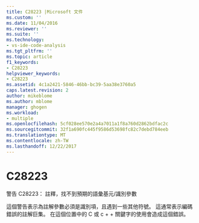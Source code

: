 ```yaml
---
title: C28223 |Microsoft 文件
ms.custom: ''
ms.date: 11/04/2016
ms.reviewer: ''
ms.suite: ''
ms.technology:
- vs-ide-code-analysis
ms.tgt_pltfrm: ''
ms.topic: article
f1_keywords:
- C28223
helpviewer_keywords:
- C28223
ms.assetid: 4c1a2421-5846-46bb-bc39-5aa38e3760a5
caps.latest.revision: 2
author: mikeblome
ms.author: mblome
manager: ghogen
ms.workload:
- multiple
ms.openlocfilehash: 5cf028ee570e2a4a7011a1f8a760d2862bdfac2c
ms.sourcegitcommit: 32f1a690fc445f9586d53698fc82c7debd784eeb
ms.translationtype: MT
ms.contentlocale: zh-TW
ms.lasthandoff: 12/22/2017
---
```

# <a name="c28223"></a>C28223
警告 C28223： 註釋，找不到預期的語彙基元/識別參數  
  
 這個警告表示為註解參數必須是識別項，且遇到一些其他符號。 這通常表示編碼錯誤的註解巨集。 在這個位置中的 C 或 c + + 關鍵字的使用會造成這個錯誤。